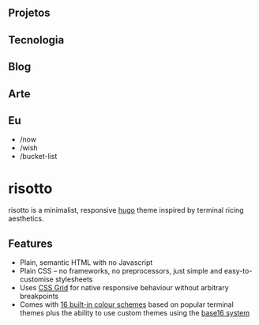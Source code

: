 ## Projetos


## Tecnologia


## Blog

## Arte

## Eu

- /now
- /wish
- /bucket-list


# risotto

risotto is a minimalist, responsive [hugo](https://gohugo.io) theme inspired by terminal ricing aesthetics.


## Features

* Plain, semantic HTML with no Javascript
* Plain CSS – no frameworks, no preprocessors, just simple and easy-to-customise stylesheets
* Uses [CSS Grid](https://developer.mozilla.org/en-US/docs/Web/CSS/CSS_grid_layout) for native responsive behaviour without arbitrary breakpoints
* Comes with [16 built-in colour schemes](#colour-schemes) based on popular terminal themes plus the ability to use custom themes using the [base16 system](https://github.com/monicfenga/base16-styles)

